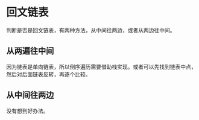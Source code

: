 # 回文链表

判断是否是回文链表，有两种方法，从中间往两边，或者从两边往中间。

## 从两遍往中间

因为链表是单向链表，所以倒序遍历需要借助栈实现。或者可以先找到链表中点，然后对后面链表反转，再逐个比较。

## 从中间往两边

没有想到好办法。
